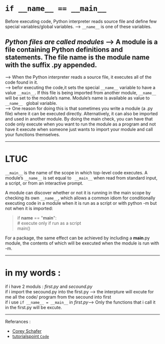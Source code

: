 # `if __name__ == __main__`

Before executing code, Python interpreter reads source file and define few special variables/global variables. --> `__name__` is one of these variables.

## *Python files are called modules* --> A module is a file containing Python definitions and statements. The file name is the module name with the suffix .py appended. 

--> When the Python interpreter reads a source file, it executes all of the code found in it.\
--> befor executing the code,it sets the special  `__name__` variable to have a value `__main__`. If this file is being imported from another module, `__name__ ` will be set to the module’s name. Module’s name is available as value to `__name__ ` global variable. \
--> One reason for doing this is that sometimes you write a module (a .py file) where it can be executed directly. Alternatively, it can also be imported and used in another module. By doing the main check, you can have that code only execute when you want to run the module as a program and not have it execute when someone just wants to import your module and call your functions themselves.
___
# LTUC 
`__main__` is the name of the scope in which top-level code executes. A module’s `__name__` is set equal to ` __main__` when read from standard input, a script, or from an interactive prompt.

A module can discover whether or not it is running in the main scope by checking its own `__name__`, which allows a common idiom for conditionally executing code in a module when it is run as a script or with python -m but not when it is imported:

>if __name__ == "__main__":\
>     # execute only if run as a script \
>    main()  

For a package, the same effect can be achieved by including a __main__.py module, the contents of which will be executed when the module is run with -m.
___
# in my words :
if i have 2 moduls : *first.py* and *secound.py* \
if i import the secound.py into the first.py --> the interpture will excute for me all the code/ program from the secound into first \
if i use `if __name__ = __main__` in *first.py*--> Only the functions that i call it in the first.py will be excute.
___
Referances : 
- [Corey Schafer](https://www.youtube.com/watch?v=sugvnHA7ElY)
- [tutorialspoint `Code`](https://www.tutorialspoint.com/What-does-the-if-name-main-do-in-Python)